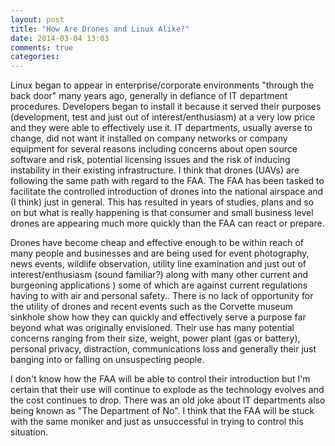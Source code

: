 ```yaml
---
layout: post
title: "How Are Drones and Linux Alike?"
date: 2014-03-04 13:03
comments: true
categories: 
---
```

Linux began to appear in enterprise/corporate environments "through the back door" many years ago, generally in defiance of IT department procedures.
Developers began to install it because it served their purposes (development, test and just out of interest/enthusiasm) at a very low price and they were able to effectively use it.
IT departments, usually averse to change, did not want it installed on company networks or company equipment for several reasons including concerns about open source software and risk, potential licensing issues and the risk of inducing instability in their existing infrastructure.
I think that drones (UAVs) are following the same path with regard to the FAA.
The FAA has been tasked to facilitate the controlled introduction of drones into the national airspace and (I think) just in general.
This has resulted in years of studies, plans and so on but what is really happening is that consumer and small business level drones are appearing much more quickly than the FAA can react or prepare.

Drones have become cheap and effective enough to be within reach of many people and businesses and are being used for event photography, news events, wildlife observation, utility line examination and just out of interest/enthusiasm (sound familiar?) along with many other current and burgeoning applications ) some of which are against current regulations having to with air and personal safety..
There is no lack of opportunity for the utility of drones and recent events such as the Corvette museum sinkhole show how they can quickly and effectively serve a purpose far beyond what was originally envisioned.
Their use has many potential concerns ranging from their size, weight, power plant (gas or battery), personal privacy, distraction, communications loss and generally their just banging into or falling on unsuspecting people.

I don't know how the FAA will be able to control their introduction but I'm certain that their use will continue to explode as the technology evolves and the cost continues to drop.
There was an old joke about IT departments also being known as "The Department of No".
I think that the FAA will be stuck with the same moniker and just as unsuccessful in trying to control this situation.

